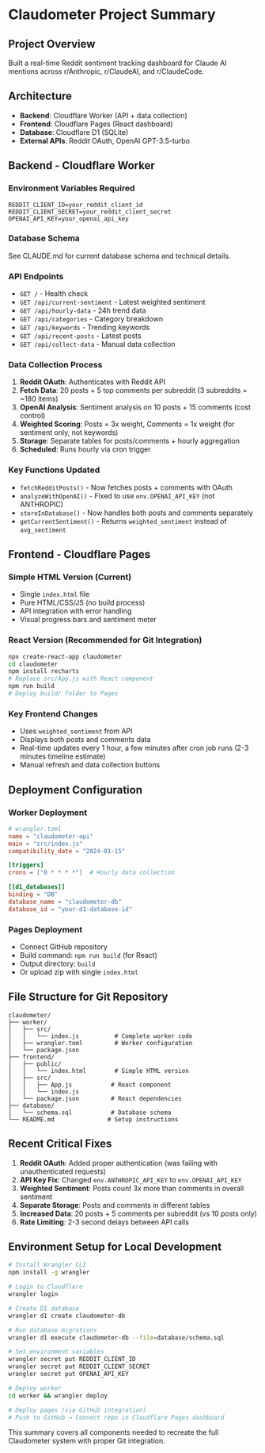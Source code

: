 # Claudometer Project Summary

## Project Overview
Built a real-time Reddit sentiment tracking dashboard for Claude AI mentions across r/Anthropic, r/ClaudeAI, and r/ClaudeCode.

## Architecture
- **Backend**: Cloudflare Worker (API + data collection)
- **Frontend**: Cloudflare Pages (React dashboard)
- **Database**: Cloudflare D1 (SQLite)
- **External APIs**: Reddit OAuth, OpenAI GPT-3.5-turbo

## Backend - Cloudflare Worker

### Environment Variables Required
```
REDDIT_CLIENT_ID=your_reddit_client_id
REDDIT_CLIENT_SECRET=your_reddit_client_secret
OPENAI_API_KEY=your_openai_api_key
```

### Database Schema
See CLAUDE.md for current database schema and technical details.

### API Endpoints
- `GET /` - Health check
- `GET /api/current-sentiment` - Latest weighted sentiment
- `GET /api/hourly-data` - 24h trend data
- `GET /api/categories` - Category breakdown
- `GET /api/keywords` - Trending keywords
- `GET /api/recent-posts` - Latest posts
- `GET /api/collect-data` - Manual data collection

### Data Collection Process
1. **Reddit OAuth**: Authenticates with Reddit API
2. **Fetch Data**: 20 posts + 5 top comments per subreddit (3 subreddits = ~180 items)
3. **OpenAI Analysis**: Sentiment analysis on 10 posts + 15 comments (cost control)
4. **Weighted Scoring**: Posts = 3x weight, Comments = 1x weight (for sentiment only, not keywords)
5. **Storage**: Separate tables for posts/comments + hourly aggregation
6. **Scheduled**: Runs hourly via cron trigger

### Key Functions Updated
- `fetchRedditPosts()` - Now fetches posts + comments with OAuth
- `analyzeWithOpenAI()` - Fixed to use `env.OPENAI_API_KEY` (not ANTHROPIC)
- `storeInDatabase()` - Now handles both posts and comments separately
- `getCurrentSentiment()` - Returns `weighted_sentiment` instead of `avg_sentiment`

## Frontend - Cloudflare Pages

### Simple HTML Version (Current)
- Single `index.html` file
- Pure HTML/CSS/JS (no build process)
- API integration with error handling
- Visual progress bars and sentiment meter

### React Version (Recommended for Git Integration)
```bash
npx create-react-app claudometer
cd claudometer
npm install recharts
# Replace src/App.js with React component
npm run build
# Deploy build/ folder to Pages
```

### Key Frontend Changes
- Uses `weighted_sentiment` from API
- Displays both posts and comments data
- Real-time updates every 1 hour, a few minutes after cron job runs (2-3 minutes timeline estimate)
- Manual refresh and data collection buttons

## Deployment Configuration

### Worker Deployment
```toml
# wrangler.toml
name = "claudometer-api"
main = "src/index.js"
compatibility_date = "2024-01-15"

[triggers]
crons = ["0 * * * *"]  # Hourly data collection

[[d1_databases]]
binding = "DB"
database_name = "claudometer-db"
database_id = "your-d1-database-id"
```

### Pages Deployment
- Connect GitHub repository
- Build command: `npm run build` (for React)
- Output directory: `build`
- Or upload zip with single `index.html`

## File Structure for Git Repository

```
claudometer/
├── worker/
│   ├── src/
│   │   └── index.js          # Complete worker code
│   ├── wrangler.toml         # Worker configuration
│   └── package.json
├── frontend/
│   ├── public/
│   │   └── index.html        # Simple HTML version
│   ├── src/
│   │   ├── App.js           # React component
│   │   └── index.js
│   └── package.json         # React dependencies
├── database/
│   └── schema.sql           # Database schema
└── README.md               # Setup instructions
```

## Recent Critical Fixes
1. **Reddit OAuth**: Added proper authentication (was failing with unauthenticated requests)
2. **API Key Fix**: Changed `env.ANTHROPIC_API_KEY` to `env.OPENAI_API_KEY`
3. **Weighted Sentiment**: Posts count 3x more than comments in overall sentiment
4. **Separate Storage**: Posts and comments in different tables
5. **Increased Data**: 20 posts + 5 comments per subreddit (vs 10 posts only)
6. **Rate Limiting**: 2-3 second delays between API calls

## Environment Setup for Local Development
```bash
# Install Wrangler CLI
npm install -g wrangler

# Login to Cloudflare
wrangler login

# Create D1 database
wrangler d1 create claudometer-db

# Run database migrations
wrangler d1 execute claudometer-db --file=database/schema.sql

# Set environment variables
wrangler secret put REDDIT_CLIENT_ID
wrangler secret put REDDIT_CLIENT_SECRET  
wrangler secret put OPENAI_API_KEY

# Deploy worker
cd worker && wrangler deploy

# Deploy pages (via GitHub integration)
# Push to GitHub → Connect repo in Cloudflare Pages dashboard
```

This summary covers all components needed to recreate the full Claudometer system with proper Git integration.